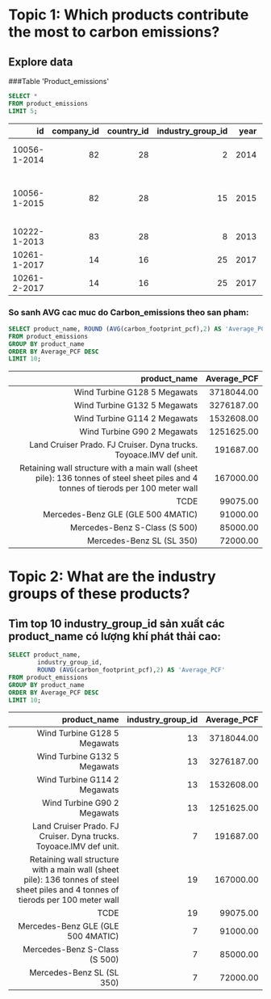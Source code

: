 # Topic 1: Which products contribute the most to carbon emissions?
## Explore data
###Table 'Product_emissions'
```SQL
SELECT *
FROM product_emissions
LIMIT 5;
```
| id           | company_id | country_id | industry_group_id | year | product_name                                                    | weight_kg | carbon_footprint_pcf | upstream_percent_total_pcf | operations_percent_total_pcf | downstream_percent_total_pcf | 
| -----------: | ---------: | ---------: | ----------------: | ---: | --------------------------------------------------------------: | --------: | -------------------: | -------------------------: | ---------------------------: | ---------------------------: | 
| 10056-1-2014 | 82         | 28         | 2                 | 2014 | Frosted Flakes(R) Cereal                                        | 0.7485    | 2                    | 57.50                      | 30.00                        | 12.50                        | 
| 10056-1-2015 | 82         | 28         | 15                | 2015 | "Frosted Flakes, 23 oz, produced in Lancaster, PA (one carton)" | 0.7485    | 2                    | 57.50                      | 30.00                        | 12.50                        | 
| 10222-1-2013 | 83         | 28         | 8                 | 2013 | Office Chair                                                    | 20.68     | 73                   | 80.63                      | 17.36                        | 2.01                         | 
| 10261-1-2017 | 14         | 16         | 25                | 2017 | Multifunction Printers                                          | 110       | 1488                 | 30.65                      | 5.51                         | 63.84                        | 
| 10261-2-2017 | 14         | 16         | 25                | 2017 | Multifunction Printers                                          | 110       | 1818                 | 25.08                      | 4.51                         | 70.41                        | 
### So sanh AVG cac muc do Carbon_emissions theo san pham:
```SQL
SELECT product_name, ROUND (AVG(carbon_footprint_pcf),2) AS 'Average_PCF'
FROM product_emissions
GROUP BY product_name
ORDER BY Average_PCF DESC
LIMIT 10;
```
| product_name                                                                                                                       | Average_PCF | 
| ---------------------------------------------------------------------------------------------------------------------------------: | ----------: | 
| Wind Turbine G128 5 Megawats                                                                                                       | 3718044.00  | 
| Wind Turbine G132 5 Megawats                                                                                                       | 3276187.00  | 
| Wind Turbine G114 2 Megawats                                                                                                       | 1532608.00  | 
| Wind Turbine G90 2 Megawats                                                                                                        | 1251625.00  | 
| Land Cruiser Prado. FJ Cruiser. Dyna trucks. Toyoace.IMV def unit.                                                                 | 191687.00   | 
| Retaining wall structure with a main wall (sheet pile): 136 tonnes of steel sheet piles and 4 tonnes of tierods per 100 meter wall | 167000.00   | 
| TCDE                                                                                                                               | 99075.00    | 
| Mercedes-Benz GLE (GLE 500 4MATIC)                                                                                                 | 91000.00    | 
| Mercedes-Benz S-Class (S 500)                                                                                                      | 85000.00    | 
| Mercedes-Benz SL (SL 350)                                                                                                          | 72000.00    | 

# Topic 2:  What are the industry groups of these products?
## Tìm top 10 industry_group_id sản xuất các product_name có lượng khí phát thải cao:
```SQL
SELECT product_name,
	    industry_group_id,
	    ROUND (AVG(carbon_footprint_pcf),2) AS 'Average_PCF'
FROM product_emissions
GROUP BY product_name
ORDER BY Average_PCF DESC
LIMIT 10;
```
| product_name                                                                                                                       | industry_group_id | Average_PCF | 
| ---------------------------------------------------------------------------------------------------------------------------------: | ----------------: | ----------: | 
| Wind Turbine G128 5 Megawats                                                                                                       | 13                | 3718044.00  | 
| Wind Turbine G132 5 Megawats                                                                                                       | 13                | 3276187.00  | 
| Wind Turbine G114 2 Megawats                                                                                                       | 13                | 1532608.00  | 
| Wind Turbine G90 2 Megawats                                                                                                        | 13                | 1251625.00  | 
| Land Cruiser Prado. FJ Cruiser. Dyna trucks. Toyoace.IMV def unit.                                                                 | 7                 | 191687.00   | 
| Retaining wall structure with a main wall (sheet pile): 136 tonnes of steel sheet piles and 4 tonnes of tierods per 100 meter wall | 19                | 167000.00   | 
| TCDE                                                                                                                               | 19                | 99075.00    | 
| Mercedes-Benz GLE (GLE 500 4MATIC)                                                                                                 | 7                 | 91000.00    | 
| Mercedes-Benz S-Class (S 500)                                                                                                      | 7                 | 85000.00    | 
| Mercedes-Benz SL (SL 350)                                                                                                          | 7                 | 72000.00    | 
